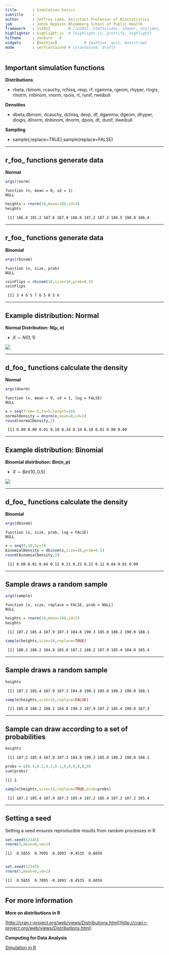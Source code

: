 ```yaml
---
title       : Simulation basics
subtitle    : 
author      : Jeffrey Leek, Assistant Professor of Biostatistics 
job         : Johns Hopkins Bloomberg School of Public Health
framework   : io2012        # {io2012, html5slides, shower, dzslides, ...}
highlighter : highlight.js  # {highlight.js, prettify, highlight}
hitheme     : zenburn   # 
widgets     : [mathjax]            # {mathjax, quiz, bootstrap}
mode        : selfcontained # {standalone, draft}
---
```




## Important simulation functions

__Distributions__
* rbeta, rbinom, rcauchy, rchisq, rexp, rf, rgamma, rgeom, rhyper, rlogis, rlnorm, rnbinom, rnorm, rpois, rt, runif, rweibull

__Densities__

* dbeta,dbinom, dcauchy, dchisq, dexp, df, dgamma, dgeom, dhyper, dlogis, dlnorm, dnbinom, dnorm, dpois, dt, dunif, dweibull

__Sampling__
* sample(,replace=TRUE),sample(replace=FALSE)


---

## r_foo_ functions generate data 

__Normal__

```r
args(rnorm)
```

```
function (n, mean = 0, sd = 1) 
NULL
```

```r
heights = rnorm(10,mean=188,sd=3)
heights
```

```
 [1] 186.0 191.2 187.6 187.9 186.6 187.2 187.2 189.5 190.8 186.4
```


---

## r_foo_ functions generate data

__Binomial__

```r
args(rbinom)
```

```
function (n, size, prob) 
NULL
```

```r
coinFlips = rbinom(10,size=10,prob=0.5)
coinFlips
```

```
 [1] 3 4 6 5 7 6 5 8 5 6
```



---

## Example distribution: Normal

__Normal Distribution: $N(\mu,\sigma)$__
* $X \sim N(0,1)$

<div class="rimage center"><img src="fig/unnamed-chunk-3.png"  class="plot" /></div>


---

## d_foo_ functions calculate the density
__Normal__

```r
args(dnorm)
```

```
function (x, mean = 0, sd = 1, log = FALSE) 
NULL
```

```r
x = seq(from=-5,to=5,length=10)
normalDensity = dnorm(x,mean=0,sd=1)
round(normalDensity,2)
```

```
 [1] 0.00 0.00 0.01 0.10 0.34 0.34 0.10 0.01 0.00 0.00
```


---


## Example distribution: Binomial

__Binomial distribution: $Bin(n,p)$__
* $X \sim Bin(10,0.5)$
<div class="rimage center"><img src="fig/unnamed-chunk-5.png"  class="plot" /></div>


---
## d_foo_ functions calculate the density
__Binomial__

```r
args(dbinom)
```

```
function (x, size, prob, log = FALSE) 
NULL
```

```r
x = seq(0,10,by=1)
binomialDensity = dbinom(x,size=10,prob=0.5)
round(binomialDensity,2)
```

```
 [1] 0.00 0.01 0.04 0.12 0.21 0.25 0.21 0.12 0.04 0.01 0.00
```


---
## Sample draws a random sample

```r
args(sample)
```

```
function (x, size, replace = FALSE, prob = NULL) 
NULL
```

```r
heights = rnorm(10,mean=188,sd=3)
heights
```

```
 [1] 187.2 185.4 187.9 187.3 184.8 190.3 185.0 188.2 190.0 188.1
```

```r
sample(heights,size=10,replace=TRUE)
```

```
 [1] 188.2 188.2 184.8 185.0 187.2 188.2 187.9 185.4 184.8 185.4
```


---

## Sample draws a random sample


```r
heights
```

```
 [1] 187.2 185.4 187.9 187.3 184.8 190.3 185.0 188.2 190.0 188.1
```

```r
sample(heights,size=10,replace=FALSE)
```

```
 [1] 185.0 188.2 188.1 184.8 190.3 187.9 187.2 185.4 190.0 187.3
```


---

## Sample can draw according to a set of probabilities

```r
heights
```

```
 [1] 187.2 185.4 187.9 187.3 184.8 190.3 185.0 188.2 190.0 188.1
```

```r
probs = c(0.4,0.3,0.2,0.1,0,0,0,0,0,0)
sum(probs)
```

```
[1] 1
```

```r
sample(heights,size=10,replace=TRUE,prob=probs)
```

```
 [1] 187.2 185.4 187.9 187.3 185.4 187.2 185.4 187.2 187.2 185.4
```

---

## Setting a seed

Setting a seed ensures reproducible results from random processes in R

```r
set.seed(12345)
rnorm(5,mean=0,sd=1)
```

```
[1]  0.5855  0.7095 -0.1093 -0.4535  0.6059
```

```r

set.seed(12345)
rnorm(5,mean=0,sd=1)
```

```
[1]  0.5855  0.7095 -0.1093 -0.4535  0.6059
```



---

## For more information

__More on distributions in R__

[http://cran.r-project.org/web/views/Distributions.html](http://cran.r-project.org/web/views/Distributions.html)

__Computing for Data Analysis__

[Simulation in R](http://www.youtube.com/watch?v=tvv4IA8PEzw&list=PLjTlxb-wKvXOzI2h0F2_rYZHIXz8GWBop&index=6)
